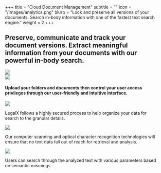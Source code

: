 +++
title = "Cloud Document Management"
subtitle = ""
icon = "/images/analytics.png"
blurb = "Lock and preserve all versions of your documents. Search in-body information with one of the fastest text search engine."
weight = 2
+++
<div class="product-content-block">
    <div class="product-content-block-content">
        <h2>
          Preserve, communicate and track your document versions. Extract meaningful information from your documents with our powerful in-body search.
        </h2>
    </div>
    <div class="product-content-block-image-container">
      <img class="product-content-block-image" src="/images/dms-cloud.png" />
    </div>
</div>
<div class="product-content-block">
    <div class="product-content-block-image-container">
      <img class="product-content-block-image" src="/images/dms-connections.png" />
    </div>
    <div class="product-content-block-content">
        <h4>
          Upload your folders and documents then control your user access privileges through our user-friendly and intuitive interface.
        </h4>
    </div>
</div>
<div class="container content-padding">
    <div class="row">
        <div class="col-sm-4 product-feature-block">
            <img class="product-feature-icon" src="/images/dms-secure-icon.png" />
            <p>
              LegalX follows a highly secured process to help organize your data for search to the granular details.
            </p>
        </div>
        <div class="col-sm-4 product-feature-block">
            <img class="product-feature-icon" src="/images/dms-analysis-icon.png" />
            <p>
              Our computer scanning and optical character recognition technologies will ensure that no text data fall out of reach for retrieval and analysis.
            </p>
        </div>
        <div class="col-sm-4 product-feature-block">
            <img class="product-feature-icon" src="/images/dms-search-icon.png" />
            <p>
              Users can search through the analyzed text with various parameters based on semantic meanings.
            </p>
        </div>
    </div>
</div>
